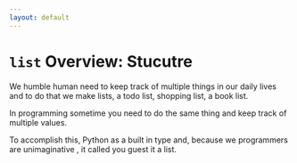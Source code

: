 ```yaml
---
layout: default
---
```

# `list` Overview: Stucutre

We humble human need to keep track of multiple things in our daily lives and to do that we make lists, a todo list, shopping list, a book list.

In programming sometime you need to do the same thing and keep track of multiple values.

To accomplish this, Python as a built in type and, because we programmers are unimaginative , it called you guest it a list.

